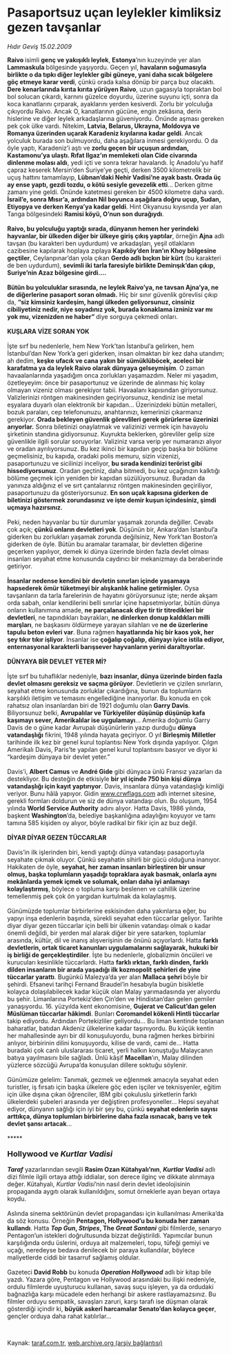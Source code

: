 # Pasaportsuz uçan leylekler kimliksiz gezen tavşanlar

*Hıdır Geviş 15.02.2009*

<div class="taraf_structure_2col_1zq">
<div class="margen_n">



 <p><b>Raivo </b>isimli <b>genç ve yakışıklı leylek</b>, <b>Estonya</b>’nın kuzeyinde yer alan <b>Lammaskula </b>bölgesinde yaşıyordu. Geçen yıl, <b>havaların soğumasıyla birlikte o da tıpkı diğer leylekler gibi güneye, yani daha sıcak bölgelere göç etmeye karar verdi</b>, çünkü orada kalsa dönüp bir parça buz olacaktı. <b>Dere kenarlarında kırıta kırıta yürüyen Raivo</b>, uzun gagasıyla topraktan bol bol solucan çıkardı, karnını güzelce doyurdu, üzerine suyunu içti, sonra da koca kanatlarını çırparak, ayaklarını yerden kesiverdi. Zorlu bir yolculuğa çıkıyordu Raivo. Ancak O, kanatlarının gücüne, engin zekâsına, derin hislerine ve diğer leylek arkadaşlarına güveniyordu. Önünde aşması gereken pek çok ülke vardı. Nitekim, <b>Latvia, Belarus, Ukrayna, Moldovya ve Romanya üzerinden uçarak Karadeniz kıyılarına kadar geldi</b>. Ancak yolculuk burada son bulmuyordu, daha aşağılara inmesi gerekiyordu. O da öyle yaptı, Karadeniz’i aştı ve <b>zorlu geçen</b> <b>bir uçuşun ardından, Kastamonu’ya ulaştı. Rıfat Ilgaz’ın memleketi olan Cide civarında dinlenme molası aldı</b>, yedi içti ve sonra tekrar havalandı. İç Anadolu’yu hafif çapraz keserek Mersin’den Suriye’ye geçti, derken 3500 kilometrelik bir uçuş hattını tamamlayıp, <b>Lübnan’daki Nehir Vadisi’ne ayak bastı. Orada üç ay ense yaptı, gezdi tozdu, o kötü sesiyle gevezelik etti</b>... Derken gitme zamanı yine geldi. Önünde katetmesi gereken bir 4500 kilometre daha vardı. <b>İsrail’e, sonra Mısır’a, ardından Nil boyunca aşağılara doğru uçup, Sudan, Etiyopya ve derken Kenya’ya kadar geldi</b>. Hint Okyanusu kıyısında yer alan Tanga bölgesindeki <b>Ramisi köyü, O’nun son durağıydı</b>. <b><br/><br/>Raivo, bu yolculuğu yaptığı sırada, dünyanın hemen her yerindeki hayvanlar, bir ülkeden diğer bir ülkeye giriş çıkış yaptılar</b>, örneğin <b>Ajna</b> adlı tavşan (bu karakteri ben uydurdum) ve arkadaşları, yeşil otlakların cazibesine kapılarak hoplaya zıplaya <b>Kapıköy’den İran’ın Khoy bölgesine geçtiler</b>, Ceylanpınar’dan yola çıkan <b>Gerdo adlı bıçkın bir kürt</b> (bu karakteri de ben uydurdum), <b>sevimli iki tarla faresiyle birlikte Demirışık’dan çıkıp, Suriye’nin Azaz bölgesine girdi.... </b><b><br/><br/>Bütün bu yolculuklar sırasında, ne leylek Raivo’ya, ne tavsan Ajna’ya, ne de diğerlerine pasaport soran olmadı.</b> Hiç bir sınır güvenlik görevlisi çıkıp da, <b>“siz kimsiniz kardeşim, hangi ülkeden geliyorsunuz, cinsiniz cibiliyetiniz nedir, niye soyadınız yok, burada konaklama izniniz var mı yok mu, vizenizden ne haber” </b>diye sorguya çekmedi onları. <b> </b> <b><br/><br/>KUŞLARA VİZE SORAN YOK</b>   <br/><br/>İşte sırf bu nedenlerle, hem New York’tan İstanbul’a gelirken, hem İstanbul’dan New York’a geri giderken, insan olmaktan bir kez daha utandım; ah dedim, <b>keşke ufacık ve cana yakın bir sümüklüböcek, aceleci bir karafatma ya da leylek Raivo olarak dünyaya gelseymişim</b>. O zaman havaalanlarında yaşadığım onca zorlukları yaşamazdım. Neler mi yaşadım, özetleyeyim: önce bir pasaportunuz ve üzerinde de alınması hiç kolay olmayan vizeniz olması gerekiyor tabii. Havaalanı kapısından giriyorsunuz. Valizlerinizi röntgen makinesinden geçiriyorsunuz, kendiniz ise metal eşyalara duyarlı olan elektronik bir kapıdan... Üzerinizdeki bütün metalleri, bozuk paraları, cep telefonunuzu, anahtarınızı, kemerinizi çıkarmanız gerekiyor. <b>Orada bekleyen güvenlik görevlileri gerek görürlerse üzerinizi arıyorlar.</b> Sonra biletinizi onaylatmak ve valizinizi vermek için havayolu şirketinin standına gidiyorsunuz. Kuyrukta beklerken, görevliler gelip size güvenlikle ilgili sorular soruyorlar. Valiziniz varsa verip yer numaranızı alıyor ve oradan ayrılıyorsunuz. Bu kez ikinci bir kapıdan geçip başka bir bölüme geçmelisiniz, bu kapıda, oradaki polis memuru, sizin vizenizi, pasaportunuzu ve sicilinizi inceliyor, <b>bu sırada kendinizi terörist gibi hissediyorsunuz</b>. Oradan geçtiniz, daha bitmedi, bu kez uçağınızın kalktığı bölüme geçmek için yeniden bir kapıdan süzülüyorsunuz. Buradan da yanınıza aldığınız el ve sırt çantalarınız röntgen makinesinden geçiriliyor, pasaportunuzu da gösteriyorsunuz. <b>En son uçak kapısına giderken de biletinizi göstermek zorundasınız ve işte demir kuşun içindesiniz, şimdi uçmaya hazırsınız.</b> <br/><br/>Peki, neden hayvanlar bu tür durumlar yaşamak zorunda değiller. Cevabı çok açık; <b>çünkü onların devletleri yok</b>. Düşünün bir, Ankara’dan İstanbul’a giderken bu zorlukları yaşamak zorunda değilsiniz, New York’tan Boston’a giderken de öyle. Bütün bu aramalar taramalar, bir devletten diğerine geçerken yapılıyor, demek ki dünya üzerinde birden fazla devlet olması insanları seyahat etme konusunda caydırıcı bir mekanizmayı da beraberinde getiriyor. <b><br/><br/>İnsanlar nedense kendini bir devletin sınırları içinde yaşamaya hapsederek ömür tüketmeyi bir alışkanlık haline getirmişler.</b> Oysa tavşanların da tarla farelerinin de hayatını görüyorsunuz işte; nerde akşam orda sabah, onlar kendilerini belli sınırlar içine hapsetmiyorlar, bütün dünya onların kullanımına amade, <b>ne parçalanacak diye tir tir titredikleri bir devletleri</b>, ne tapındıkları bayrakları, <b>ne dinlerken donup kaldıkları milli marşları</b>, ne başkasını öldürmeye yarayan silahları ve <b>ne</b> <b>de üzerlerine tapulu beton evleri var</b>. Buna rağmen <b>hayatlarında</b> <b>hiç bir kaos yok, her şey tıkır tıkır işliyor</b>. İnsanlar ise <b>çoğalıp çoğalıp, dünyayı iyice istila ediyor, enternasyonal karakterli barışsever hayvanların yerini daraltıyorlar.</b> <b> </b> <b><br/><br/>DÜNYAYA BİR DEVLET YETER Mİ?</b>   <br/><br/>İşte sırf bu tuhaflıklar nedeniyle, <b>bazı insanlar, dünya üzerinde birden fazla devlet olmasını gereksiz ve saçma görüyor</b>. Devletlerin ve çizilen sınırların, seyahat etme konusunda zorluklar çıkardığına, bunun da toplumların karşılıklı iletişim ve temasını engellediğine inanıyorlar. Bu konuda en çok rahatsız olan insanlardan biri de 1921 doğumlu olan <b>Garry Davis</b>. Biliyorsunuz belki, <b>Avrupalılar ve Türkiyeliler düşünüp düşünüp kafa kaşımayı sever, Amerikalılar ise uygulamayı</b>... Amerika doğumlu Garry Davis de o güne kadar Avrupalı düşünürlerin yazıp durduğu <b>dünya vatandaşlığı</b> fikrini, 1948 yılında hayata geçiriyor. O yıl <b>Birleşmiş Milletler</b> tarihinde ilk kez bir genel kurul toplantısı New York dışında yapılıyor. Çılgın Amerikalı Davis, Paris’te yapılan genel kurul toplantısını basıyor ve diyor ki “kardeşim dünyaya bir devlet yeter.” <br/><br/>Davis’i, <b>Albert Camus</b> ve<b> André Gide</b> gibi dünyaca ünlü Fransız yazarları da destekliyor. Bu desteğin de etkisiyle <b>bir yıl içinde 750 bin kişi dünya vatandaşlığı için kayıt yaptırıyor</b>. Davis, insanlara dünya vatandaşlığı kimliği veriyor. Bunu hâlâ yapıyor. Gidin <a href="http://www.crwflags.com/">www.crwflags.com</a> adlı internet sitesine, gerekli formları doldurun ve siz de dünya vatandaşı olun. Bu oluşum, 1954 yılında <b>World Service Authority</b> adını alıyor. Hatta Davis, 1986 yılında, başkent <b>Washington</b>’da, belediye başkanlığına adaylığını koyuyor ve tamı tamına 585 kişiden oy alıyor, böyle radikal bir fikir için az buz değil. <b> </b> <b><br/><br/>DİYAR DİYAR GEZEN TÜCCARLAR </b>  <br/><br/>Davis’in ilk işlerinden biri, kendi yaptığı dünya vatandaşı pasaportuyla seyahate çıkmak oluyor. Çünkü seyahatin sihirli bir gücü olduğuna inanıyor. Hakikaten de öyle, <b>seyahat, her zaman insanları birleştiren bir unsur olmuş, başka toplumların yaşadığı topraklara ayak basmak, onlarla aynı mekânlarda yemek içmek ve solumak, onları daha iyi anlamayı kolaylaştırmış</b>, böylece o topluma karşı beslenen ve cahillik üzerine temellenmiş pek çok ön yargıdan kurtulmak da kolaylaşmış. <br/><br/>Günümüzde toplumlar birbirlerine eskisinden daha yakınlarsa eğer, bu yapıyı inşa edenlerin başında, sürekli seyahat eden tüccarlar geliyor. Tarihte diyar diyar gezen tüccarlar için belli bir ülkenin vatandaşı olmak o kadar önemli değildi, bir yerden mal alarak diğer bir yere satarken, toplumlar arasında, kültür, dil ve inanış alışverişinin de önünü açıyorlardı. Hatta <b>farklı devletlerin, ortak ticaret kanunları uygulamalarını sağlayarak, hukuki bir iş birliği de gerçekleştirdiler</b>. İşte bu nedenlerle, globalizmin öncüleri ve kurucuları kesinlikle tüccarlardı. Hatta <b>farklı ırktan, farklı dinden, farklı dilden insanların bir arada yaşadığı ilk kozmopolit şehirleri de yine tüccarlar yarattı</b>. Bugünkü Malezya’da yer alan <b>Mallaca şehri </b>böyle bir şehirdi. Efsanevi tarihçi Fernand Braudel’in hesabıyla bugün bisikletle kolayca dolaşılabilecek kadar küçük olan Malay yarımadasında yer alıyordu bu şehir. Limanlarına Portekiz’den Çin’den ve Hindistan’dan gelen gemiler yanaşıyordu. 16. yüzyılda kent ekonomisine, <b>Gujerat ve Calicut’dan gelen Müslüman tüccarlar hâkimdi</b>. Bunları <b>Coromandel kökenli Hintli tüccarlar</b> takip ediyordu. Ardından Portekizliler geliyordu... Bu liman kentinde toplanan baharatlar, batıdan Akdeniz ülkelerine kadar taşınıyordu. Bu küçük kentin her mahallesinde ayrı bir dil konuşuluyordu, buna rağmen herkes birbirini anlıyor, birbirinin dilini konuşuyordu, kilise de vardı, cami de... Hatta buradaki çok canlı uluslararası ticaret, yerli halkın konuştuğu Malaycanın batıya yayılmasını bile sağladı. Ünlü kâşif <b>Macellan</b>’ın, Malay dilinden yüzlerce sözcüğü Avrupa’da konuşulan dillere soktuğu söylenir. <br/><br/>Günümüze gelelim: Tanımak, gezmek ve eğlenmek amacıyla seyahat eden turistler, iş fırsatı için başka ülkelere göç eden işçiler ve teknisyenler, eğitim için ülke dışına çıkan öğrenciler, IBM gibi çokuluslu şirketlerin farklı ülkelerdeki şubeleri arasında yer değiştiren profesyoneller... Hepsi seyahat ediyor, dünyanın sağlığı için iyi bir şey bu, çünkü <b>seyahat edenlerin sayısı arttıkça, dünya toplumları birbirlerine daha fazla ısınacak, barış ve tek devlet şansı artacak</b>...   <br/><br/>***** <b> </b> <br/><br/><font size="4"><strong>Hollywood ve <em>Kurtlar Vadisi</em>   </strong></font><i><br/><br/><strong>Taraf</strong></i> yazarlarından sevgili <b>Rasim Ozan Kütahyalı’nın</b>, <b><i>Kurtlar Vadisi</i></b> adlı dizi filmle ilgili ortaya attığı iddialar, son derece ilginç ve dikkate alınmaya değer. Kütahyalı, <i>Kurtlar Vadisi</i>’nin nasıl derin devlet ideolojisinin propaganda aygıtı olarak kullanıldığını, somut örneklerle ayan beyan ortaya koydu. <br/><br/>Aslında sinema sektörünün devlet propagandası için kullanılması Amerika’da da söz konusu. Örneğin <b>Pentagon, Hollywood’u bu konuda her zaman kullandı</b>. Hatta <b><i>Top Gun</i>, <i>Stripes</i>, The <i>Great Santani</i></b> gibi filmlerde, senaryo Pentagon’un istekleri doğrultusunda bizzat değiştirildi. Yapımcılar bunun karşılığında ordu üslerini, orduya ait malzemeleri, topu, tüfeği gemiyi ve uçağı, neredeyse bedava denilecek bir paraya kullandılar, böylece maliyetlerde ciddi bir tasarruf sağlamış oldular. <br/><br/>Gazeteci <b>David Robb</b> bu konuda <b><i>Operation Hollywood</i></b> adlı bir kitap bile yazdı. Yazara göre, Pentagon ve Hollywood arasındaki bu ilişki nedeniyle, ordulu filmlerde uyuşturucu kullanan, savaş suçu işleyen, ya da ordudaki bağnazlığa karşı mücadele eden herhangi bir askere rastlayamazsınız. Bu filmler orduyu sempatik, savaşları zaruri, karşı tarafı ise düşman olarak gösterdiği içindir ki, <b>büyük askerî harcamalar Senato’dan kolayca geçer</b>, gençler orduya daha rahat katılırlar...</p>

<br/>


<div id="taraf_not">
</div>

</div>


</div>

Kaynak: [taraf.com.tr](http://taraf.com.tr:80/makale/4041.htm), [web.archive.org (arşiv bağlantısı)](http://web.archive.org/web/20090218150303/http://taraf.com.tr:80/makale/4041.htm)

